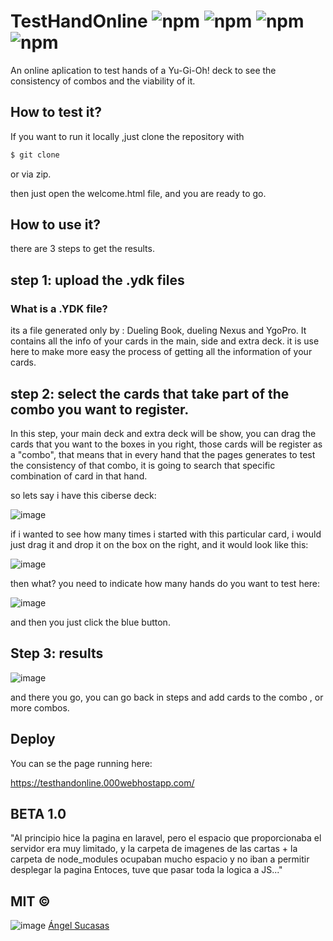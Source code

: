 # TestHandOnline ![npm](https://img.shields.io/badge/HTML-v.5-reed) ![npm](https://img.shields.io/badge/CSS-v-purple) ![npm](https://img.shields.io/badge/JS-v-orange) ![npm](https://img.shields.io/badge/Bootstrap-v.3.3-purple)
An online aplication to test hands  of a Yu-Gi-Oh! deck to see the consistency of combos and the viability of it.


## How to test it?

If you want to run it locally ,just clone the repository with 

```bash
$ git clone  
```
or via zip.

then just open the welcome.html file, and you are ready to go.

## How to use it?

there are 3 steps to get the results.

## step 1: upload the .ydk files

### What is a .YDK file?

its a file generated only by : Dueling Book, dueling Nexus and YgoPro. It contains all the info of your cards in the main, side and extra deck. 
it is use here to make more easy the process of getting all the information of your cards.

## step 2: select the cards that take part of the combo you want to register.

In this step, your main deck and extra deck will be show, you can drag the cards that you want to the boxes in you right, those cards will be register as a "combo",
that means that in every hand that the pages generates to test the consistency of that combo, it is going to search that specific combination of card in that hand.

so lets say i have this ciberse deck:

![image](https://user-images.githubusercontent.com/44983658/90335524-96bf3c80-dfa3-11ea-9f67-b7053d585cdf.png)

if i wanted to see how many times i started with this particular card, i would just drag it and drop it on the box on the right, and it would look like this:

![image](https://user-images.githubusercontent.com/44983658/90335699-c9b60000-dfa4-11ea-8f93-8c24735a65ba.png)

then what? you need to indicate how many hands do you want to test here:

![image](https://user-images.githubusercontent.com/44983658/90335724-f407bd80-dfa4-11ea-9cf5-1af7a3fb169b.png)

and then you just click the blue button.

## Step 3: results

![image](https://user-images.githubusercontent.com/44983658/90336069-595cae00-dfa7-11ea-89a9-dcb6dcdfb7d9.png)

and there you go, you can go back in steps and add cards to the combo , or more combos.

## Deploy

You can se the page running here:

https://testhandonline.000webhostapp.com/

## BETA 1.0

"Al principio hice la pagina en laravel, pero el espacio que proporcionaba el servidor era muy limitado, 
y la carpeta de imagenes de las cartas + la carpeta de node_modules ocupaban mucho espacio y no iban a permitir desplegar la pagina
Entoces, tuve que pasar toda la logica a JS..."

## MIT © 

![image](https://github.com/angelsucasas.png?size=50)  [Ángel Sucasas](mailto:aasucasas.17@est.ucab.edu.ve)
